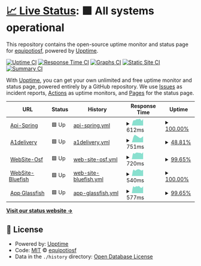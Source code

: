 # [📈 Live Status](https://demo.upptime.js.org): <!--live status--> **🟩 All systems operational**

This repository contains the open-source uptime monitor and status page for [equipotiosf](https://demo.upptime.js.org), powered by [Upptime](https://github.com/upptime/upptime).

[![Uptime CI](https://github.com/equipotiosf/upptime/workflows/Uptime%20CI/badge.svg)](https://github.com/equipotiosf/upptime/actions?query=workflow%3A%22Uptime+CI%22)
[![Response Time CI](https://github.com/equipotiosf/upptime/workflows/Response%20Time%20CI/badge.svg)](https://github.com/equipotiosf/upptime/actions?query=workflow%3A%22Response+Time+CI%22)
[![Graphs CI](https://github.com/equipotiosf/upptime/workflows/Graphs%20CI/badge.svg)](https://github.com/equipotiosf/upptime/actions?query=workflow%3A%22Graphs+CI%22)
[![Static Site CI](https://github.com/equipotiosf/upptime/workflows/Static%20Site%20CI/badge.svg)](https://github.com/equipotiosf/upptime/actions?query=workflow%3A%22Static+Site+CI%22)
[![Summary CI](https://github.com/equipotiosf/upptime/workflows/Summary%20CI/badge.svg)](https://github.com/equipotiosf/upptime/actions?query=workflow%3A%22Summary+CI%22)

With [Upptime](https://upptime.js.org), you can get your own unlimited and free uptime monitor and status page, powered entirely by a GitHub repository. We use [Issues](https://github.com/equipotiosf/upptime/issues) as incident reports, [Actions](https://github.com/equipotiosf/upptime/actions) as uptime monitors, and [Pages](https://demo.upptime.js.org) for the status page.

<!--start: status pages-->
<!-- This summary is generated by Upptime (https://github.com/upptime/upptime) -->
<!-- Do not edit this manually, your changes will be overwritten -->
<!-- prettier-ignore -->
| URL | Status | History | Response Time | Uptime |
| --- | ------ | ------- | ------------- | ------ |
| <img alt="" src="https://favicons.githubusercontent.com/api.osf.pe" height="13"> [Api-Spring](https://api.osf.pe/swagger-ui.html) | 🟩 Up | [api-spring.yml](https://github.com/equipotiosf/monitor/commits/HEAD/history/api-spring.yml) | <details><summary><img alt="Response time graph" src="./graphs/api-spring/response-time-week.png" height="20"> 612ms</summary><br><a href="https://equipotiosf.github.io/monitor/history/api-spring"><img alt="Response time 606" src="https://img.shields.io/endpoint?url=https%3A%2F%2Fraw.githubusercontent.com%2Fequipotiosf%2Fmonitor%2FHEAD%2Fapi%2Fapi-spring%2Fresponse-time.json"></a><br><a href="https://equipotiosf.github.io/monitor/history/api-spring"><img alt="24-hour response time 503" src="https://img.shields.io/endpoint?url=https%3A%2F%2Fraw.githubusercontent.com%2Fequipotiosf%2Fmonitor%2FHEAD%2Fapi%2Fapi-spring%2Fresponse-time-day.json"></a><br><a href="https://equipotiosf.github.io/monitor/history/api-spring"><img alt="7-day response time 612" src="https://img.shields.io/endpoint?url=https%3A%2F%2Fraw.githubusercontent.com%2Fequipotiosf%2Fmonitor%2FHEAD%2Fapi%2Fapi-spring%2Fresponse-time-week.json"></a><br><a href="https://equipotiosf.github.io/monitor/history/api-spring"><img alt="30-day response time 606" src="https://img.shields.io/endpoint?url=https%3A%2F%2Fraw.githubusercontent.com%2Fequipotiosf%2Fmonitor%2FHEAD%2Fapi%2Fapi-spring%2Fresponse-time-month.json"></a><br><a href="https://equipotiosf.github.io/monitor/history/api-spring"><img alt="1-year response time 606" src="https://img.shields.io/endpoint?url=https%3A%2F%2Fraw.githubusercontent.com%2Fequipotiosf%2Fmonitor%2FHEAD%2Fapi%2Fapi-spring%2Fresponse-time-year.json"></a></details> | <details><summary><a href="https://equipotiosf.github.io/monitor/history/api-spring">100.00%</a></summary><a href="https://equipotiosf.github.io/monitor/history/api-spring"><img alt="All-time uptime 100.00%" src="https://img.shields.io/endpoint?url=https%3A%2F%2Fraw.githubusercontent.com%2Fequipotiosf%2Fmonitor%2FHEAD%2Fapi%2Fapi-spring%2Fuptime.json"></a><br><a href="https://equipotiosf.github.io/monitor/history/api-spring"><img alt="24-hour uptime 100.00%" src="https://img.shields.io/endpoint?url=https%3A%2F%2Fraw.githubusercontent.com%2Fequipotiosf%2Fmonitor%2FHEAD%2Fapi%2Fapi-spring%2Fuptime-day.json"></a><br><a href="https://equipotiosf.github.io/monitor/history/api-spring"><img alt="7-day uptime 100.00%" src="https://img.shields.io/endpoint?url=https%3A%2F%2Fraw.githubusercontent.com%2Fequipotiosf%2Fmonitor%2FHEAD%2Fapi%2Fapi-spring%2Fuptime-week.json"></a><br><a href="https://equipotiosf.github.io/monitor/history/api-spring"><img alt="30-day uptime 100.00%" src="https://img.shields.io/endpoint?url=https%3A%2F%2Fraw.githubusercontent.com%2Fequipotiosf%2Fmonitor%2FHEAD%2Fapi%2Fapi-spring%2Fuptime-month.json"></a><br><a href="https://equipotiosf.github.io/monitor/history/api-spring"><img alt="1-year uptime 100.00%" src="https://img.shields.io/endpoint?url=https%3A%2F%2Fraw.githubusercontent.com%2Fequipotiosf%2Fmonitor%2FHEAD%2Fapi%2Fapi-spring%2Fuptime-year.json"></a></details>
| <img alt="" src="https://favicons.githubusercontent.com/a1pedidos.pe" height="13"> [A1delivery](https://a1pedidos.pe) | 🟩 Up | [a1delivery.yml](https://github.com/equipotiosf/monitor/commits/HEAD/history/a1delivery.yml) | <details><summary><img alt="Response time graph" src="./graphs/a1delivery/response-time-week.png" height="20"> 751ms</summary><br><a href="https://equipotiosf.github.io/monitor/history/a1delivery"><img alt="Response time 691" src="https://img.shields.io/endpoint?url=https%3A%2F%2Fraw.githubusercontent.com%2Fequipotiosf%2Fmonitor%2FHEAD%2Fapi%2Fa1delivery%2Fresponse-time.json"></a><br><a href="https://equipotiosf.github.io/monitor/history/a1delivery"><img alt="24-hour response time 625" src="https://img.shields.io/endpoint?url=https%3A%2F%2Fraw.githubusercontent.com%2Fequipotiosf%2Fmonitor%2FHEAD%2Fapi%2Fa1delivery%2Fresponse-time-day.json"></a><br><a href="https://equipotiosf.github.io/monitor/history/a1delivery"><img alt="7-day response time 751" src="https://img.shields.io/endpoint?url=https%3A%2F%2Fraw.githubusercontent.com%2Fequipotiosf%2Fmonitor%2FHEAD%2Fapi%2Fa1delivery%2Fresponse-time-week.json"></a><br><a href="https://equipotiosf.github.io/monitor/history/a1delivery"><img alt="30-day response time 691" src="https://img.shields.io/endpoint?url=https%3A%2F%2Fraw.githubusercontent.com%2Fequipotiosf%2Fmonitor%2FHEAD%2Fapi%2Fa1delivery%2Fresponse-time-month.json"></a><br><a href="https://equipotiosf.github.io/monitor/history/a1delivery"><img alt="1-year response time 691" src="https://img.shields.io/endpoint?url=https%3A%2F%2Fraw.githubusercontent.com%2Fequipotiosf%2Fmonitor%2FHEAD%2Fapi%2Fa1delivery%2Fresponse-time-year.json"></a></details> | <details><summary><a href="https://equipotiosf.github.io/monitor/history/a1delivery">48.81%</a></summary><a href="https://equipotiosf.github.io/monitor/history/a1delivery"><img alt="All-time uptime 36.34%" src="https://img.shields.io/endpoint?url=https%3A%2F%2Fraw.githubusercontent.com%2Fequipotiosf%2Fmonitor%2FHEAD%2Fapi%2Fa1delivery%2Fuptime.json"></a><br><a href="https://equipotiosf.github.io/monitor/history/a1delivery"><img alt="24-hour uptime 100.00%" src="https://img.shields.io/endpoint?url=https%3A%2F%2Fraw.githubusercontent.com%2Fequipotiosf%2Fmonitor%2FHEAD%2Fapi%2Fa1delivery%2Fuptime-day.json"></a><br><a href="https://equipotiosf.github.io/monitor/history/a1delivery"><img alt="7-day uptime 48.81%" src="https://img.shields.io/endpoint?url=https%3A%2F%2Fraw.githubusercontent.com%2Fequipotiosf%2Fmonitor%2FHEAD%2Fapi%2Fa1delivery%2Fuptime-week.json"></a><br><a href="https://equipotiosf.github.io/monitor/history/a1delivery"><img alt="30-day uptime 36.34%" src="https://img.shields.io/endpoint?url=https%3A%2F%2Fraw.githubusercontent.com%2Fequipotiosf%2Fmonitor%2FHEAD%2Fapi%2Fa1delivery%2Fuptime-month.json"></a><br><a href="https://equipotiosf.github.io/monitor/history/a1delivery"><img alt="1-year uptime 36.34%" src="https://img.shields.io/endpoint?url=https%3A%2F%2Fraw.githubusercontent.com%2Fequipotiosf%2Fmonitor%2FHEAD%2Fapi%2Fa1delivery%2Fuptime-year.json"></a></details>
| <img alt="" src="https://favicons.githubusercontent.com/osf.pe" height="13"> [WebSite-Osf](https://osf.pe) | 🟩 Up | [web-site-osf.yml](https://github.com/equipotiosf/monitor/commits/HEAD/history/web-site-osf.yml) | <details><summary><img alt="Response time graph" src="./graphs/web-site-osf/response-time-week.png" height="20"> 720ms</summary><br><a href="https://equipotiosf.github.io/monitor/history/web-site-osf"><img alt="Response time 725" src="https://img.shields.io/endpoint?url=https%3A%2F%2Fraw.githubusercontent.com%2Fequipotiosf%2Fmonitor%2FHEAD%2Fapi%2Fweb-site-osf%2Fresponse-time.json"></a><br><a href="https://equipotiosf.github.io/monitor/history/web-site-osf"><img alt="24-hour response time 613" src="https://img.shields.io/endpoint?url=https%3A%2F%2Fraw.githubusercontent.com%2Fequipotiosf%2Fmonitor%2FHEAD%2Fapi%2Fweb-site-osf%2Fresponse-time-day.json"></a><br><a href="https://equipotiosf.github.io/monitor/history/web-site-osf"><img alt="7-day response time 720" src="https://img.shields.io/endpoint?url=https%3A%2F%2Fraw.githubusercontent.com%2Fequipotiosf%2Fmonitor%2FHEAD%2Fapi%2Fweb-site-osf%2Fresponse-time-week.json"></a><br><a href="https://equipotiosf.github.io/monitor/history/web-site-osf"><img alt="30-day response time 725" src="https://img.shields.io/endpoint?url=https%3A%2F%2Fraw.githubusercontent.com%2Fequipotiosf%2Fmonitor%2FHEAD%2Fapi%2Fweb-site-osf%2Fresponse-time-month.json"></a><br><a href="https://equipotiosf.github.io/monitor/history/web-site-osf"><img alt="1-year response time 725" src="https://img.shields.io/endpoint?url=https%3A%2F%2Fraw.githubusercontent.com%2Fequipotiosf%2Fmonitor%2FHEAD%2Fapi%2Fweb-site-osf%2Fresponse-time-year.json"></a></details> | <details><summary><a href="https://equipotiosf.github.io/monitor/history/web-site-osf">99.65%</a></summary><a href="https://equipotiosf.github.io/monitor/history/web-site-osf"><img alt="All-time uptime 99.82%" src="https://img.shields.io/endpoint?url=https%3A%2F%2Fraw.githubusercontent.com%2Fequipotiosf%2Fmonitor%2FHEAD%2Fapi%2Fweb-site-osf%2Fuptime.json"></a><br><a href="https://equipotiosf.github.io/monitor/history/web-site-osf"><img alt="24-hour uptime 100.00%" src="https://img.shields.io/endpoint?url=https%3A%2F%2Fraw.githubusercontent.com%2Fequipotiosf%2Fmonitor%2FHEAD%2Fapi%2Fweb-site-osf%2Fuptime-day.json"></a><br><a href="https://equipotiosf.github.io/monitor/history/web-site-osf"><img alt="7-day uptime 99.65%" src="https://img.shields.io/endpoint?url=https%3A%2F%2Fraw.githubusercontent.com%2Fequipotiosf%2Fmonitor%2FHEAD%2Fapi%2Fweb-site-osf%2Fuptime-week.json"></a><br><a href="https://equipotiosf.github.io/monitor/history/web-site-osf"><img alt="30-day uptime 99.82%" src="https://img.shields.io/endpoint?url=https%3A%2F%2Fraw.githubusercontent.com%2Fequipotiosf%2Fmonitor%2FHEAD%2Fapi%2Fweb-site-osf%2Fuptime-month.json"></a><br><a href="https://equipotiosf.github.io/monitor/history/web-site-osf"><img alt="1-year uptime 99.82%" src="https://img.shields.io/endpoint?url=https%3A%2F%2Fraw.githubusercontent.com%2Fequipotiosf%2Fmonitor%2FHEAD%2Fapi%2Fweb-site-osf%2Fuptime-year.json"></a></details>
| <img alt="" src="https://favicons.githubusercontent.com/apps.bluefishtrading.com" height="13"> [WebSite-Bluefish](https://apps.bluefishtrading.com) | 🟩 Up | [web-site-bluefish.yml](https://github.com/equipotiosf/monitor/commits/HEAD/history/web-site-bluefish.yml) | <details><summary><img alt="Response time graph" src="./graphs/web-site-bluefish/response-time-week.png" height="20"> 540ms</summary><br><a href="https://equipotiosf.github.io/monitor/history/web-site-bluefish"><img alt="Response time 555" src="https://img.shields.io/endpoint?url=https%3A%2F%2Fraw.githubusercontent.com%2Fequipotiosf%2Fmonitor%2FHEAD%2Fapi%2Fweb-site-bluefish%2Fresponse-time.json"></a><br><a href="https://equipotiosf.github.io/monitor/history/web-site-bluefish"><img alt="24-hour response time 443" src="https://img.shields.io/endpoint?url=https%3A%2F%2Fraw.githubusercontent.com%2Fequipotiosf%2Fmonitor%2FHEAD%2Fapi%2Fweb-site-bluefish%2Fresponse-time-day.json"></a><br><a href="https://equipotiosf.github.io/monitor/history/web-site-bluefish"><img alt="7-day response time 540" src="https://img.shields.io/endpoint?url=https%3A%2F%2Fraw.githubusercontent.com%2Fequipotiosf%2Fmonitor%2FHEAD%2Fapi%2Fweb-site-bluefish%2Fresponse-time-week.json"></a><br><a href="https://equipotiosf.github.io/monitor/history/web-site-bluefish"><img alt="30-day response time 555" src="https://img.shields.io/endpoint?url=https%3A%2F%2Fraw.githubusercontent.com%2Fequipotiosf%2Fmonitor%2FHEAD%2Fapi%2Fweb-site-bluefish%2Fresponse-time-month.json"></a><br><a href="https://equipotiosf.github.io/monitor/history/web-site-bluefish"><img alt="1-year response time 555" src="https://img.shields.io/endpoint?url=https%3A%2F%2Fraw.githubusercontent.com%2Fequipotiosf%2Fmonitor%2FHEAD%2Fapi%2Fweb-site-bluefish%2Fresponse-time-year.json"></a></details> | <details><summary><a href="https://equipotiosf.github.io/monitor/history/web-site-bluefish">100.00%</a></summary><a href="https://equipotiosf.github.io/monitor/history/web-site-bluefish"><img alt="All-time uptime 99.90%" src="https://img.shields.io/endpoint?url=https%3A%2F%2Fraw.githubusercontent.com%2Fequipotiosf%2Fmonitor%2FHEAD%2Fapi%2Fweb-site-bluefish%2Fuptime.json"></a><br><a href="https://equipotiosf.github.io/monitor/history/web-site-bluefish"><img alt="24-hour uptime 100.00%" src="https://img.shields.io/endpoint?url=https%3A%2F%2Fraw.githubusercontent.com%2Fequipotiosf%2Fmonitor%2FHEAD%2Fapi%2Fweb-site-bluefish%2Fuptime-day.json"></a><br><a href="https://equipotiosf.github.io/monitor/history/web-site-bluefish"><img alt="7-day uptime 100.00%" src="https://img.shields.io/endpoint?url=https%3A%2F%2Fraw.githubusercontent.com%2Fequipotiosf%2Fmonitor%2FHEAD%2Fapi%2Fweb-site-bluefish%2Fuptime-week.json"></a><br><a href="https://equipotiosf.github.io/monitor/history/web-site-bluefish"><img alt="30-day uptime 99.90%" src="https://img.shields.io/endpoint?url=https%3A%2F%2Fraw.githubusercontent.com%2Fequipotiosf%2Fmonitor%2FHEAD%2Fapi%2Fweb-site-bluefish%2Fuptime-month.json"></a><br><a href="https://equipotiosf.github.io/monitor/history/web-site-bluefish"><img alt="1-year uptime 99.90%" src="https://img.shields.io/endpoint?url=https%3A%2F%2Fraw.githubusercontent.com%2Fequipotiosf%2Fmonitor%2FHEAD%2Fapi%2Fweb-site-bluefish%2Fuptime-year.json"></a></details>
| <img alt="" src="https://favicons.githubusercontent.com/apps.osf.pe" height="13"> [App Glassfish](https://apps.osf.pe) | 🟩 Up | [app-glassfish.yml](https://github.com/equipotiosf/monitor/commits/HEAD/history/app-glassfish.yml) | <details><summary><img alt="Response time graph" src="./graphs/app-glassfish/response-time-week.png" height="20"> 577ms</summary><br><a href="https://equipotiosf.github.io/monitor/history/app-glassfish"><img alt="Response time 600" src="https://img.shields.io/endpoint?url=https%3A%2F%2Fraw.githubusercontent.com%2Fequipotiosf%2Fmonitor%2FHEAD%2Fapi%2Fapp-glassfish%2Fresponse-time.json"></a><br><a href="https://equipotiosf.github.io/monitor/history/app-glassfish"><img alt="24-hour response time 496" src="https://img.shields.io/endpoint?url=https%3A%2F%2Fraw.githubusercontent.com%2Fequipotiosf%2Fmonitor%2FHEAD%2Fapi%2Fapp-glassfish%2Fresponse-time-day.json"></a><br><a href="https://equipotiosf.github.io/monitor/history/app-glassfish"><img alt="7-day response time 577" src="https://img.shields.io/endpoint?url=https%3A%2F%2Fraw.githubusercontent.com%2Fequipotiosf%2Fmonitor%2FHEAD%2Fapi%2Fapp-glassfish%2Fresponse-time-week.json"></a><br><a href="https://equipotiosf.github.io/monitor/history/app-glassfish"><img alt="30-day response time 600" src="https://img.shields.io/endpoint?url=https%3A%2F%2Fraw.githubusercontent.com%2Fequipotiosf%2Fmonitor%2FHEAD%2Fapi%2Fapp-glassfish%2Fresponse-time-month.json"></a><br><a href="https://equipotiosf.github.io/monitor/history/app-glassfish"><img alt="1-year response time 600" src="https://img.shields.io/endpoint?url=https%3A%2F%2Fraw.githubusercontent.com%2Fequipotiosf%2Fmonitor%2FHEAD%2Fapi%2Fapp-glassfish%2Fresponse-time-year.json"></a></details> | <details><summary><a href="https://equipotiosf.github.io/monitor/history/app-glassfish">99.65%</a></summary><a href="https://equipotiosf.github.io/monitor/history/app-glassfish"><img alt="All-time uptime 99.82%" src="https://img.shields.io/endpoint?url=https%3A%2F%2Fraw.githubusercontent.com%2Fequipotiosf%2Fmonitor%2FHEAD%2Fapi%2Fapp-glassfish%2Fuptime.json"></a><br><a href="https://equipotiosf.github.io/monitor/history/app-glassfish"><img alt="24-hour uptime 100.00%" src="https://img.shields.io/endpoint?url=https%3A%2F%2Fraw.githubusercontent.com%2Fequipotiosf%2Fmonitor%2FHEAD%2Fapi%2Fapp-glassfish%2Fuptime-day.json"></a><br><a href="https://equipotiosf.github.io/monitor/history/app-glassfish"><img alt="7-day uptime 99.65%" src="https://img.shields.io/endpoint?url=https%3A%2F%2Fraw.githubusercontent.com%2Fequipotiosf%2Fmonitor%2FHEAD%2Fapi%2Fapp-glassfish%2Fuptime-week.json"></a><br><a href="https://equipotiosf.github.io/monitor/history/app-glassfish"><img alt="30-day uptime 99.82%" src="https://img.shields.io/endpoint?url=https%3A%2F%2Fraw.githubusercontent.com%2Fequipotiosf%2Fmonitor%2FHEAD%2Fapi%2Fapp-glassfish%2Fuptime-month.json"></a><br><a href="https://equipotiosf.github.io/monitor/history/app-glassfish"><img alt="1-year uptime 99.82%" src="https://img.shields.io/endpoint?url=https%3A%2F%2Fraw.githubusercontent.com%2Fequipotiosf%2Fmonitor%2FHEAD%2Fapi%2Fapp-glassfish%2Fuptime-year.json"></a></details>

<!--end: status pages-->

[**Visit our status website →**](https://demo.upptime.js.org)

## 📄 License

- Powered by: [Upptime](https://github.com/upptime/upptime)
- Code: [MIT](./LICENSE) © [equipotiosf](https://demo.upptime.js.org)
- Data in the `./history` directory: [Open Database License](https://opendatacommons.org/licenses/odbl/1-0/)
